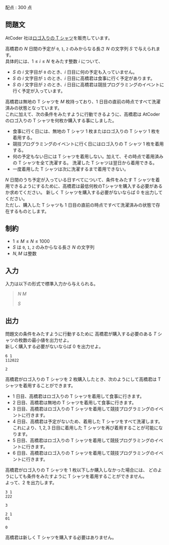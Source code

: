 配点 : $300$ 点

## 問題文

AtCoder 社は[ロゴ入りの T シャツ](https://suzuri.jp/AtCoder/5510290/t-shirt/s/ash)を販売しています。  

高橋君の $N$ 日間の予定が `0`, `1`, `2` のみからなる長さ $N$ の文字列 $S$ で与えられます。<br>
具体的には、$1\leq i\leq N$ をみたす整数 $i$ について、

- $S$ の $i$ 文字目が `0` のとき、$i$ 日目に何の予定も入っていません。
- $S$ の $i$ 文字目が `1` のとき、$i$ 日目に高橋君は食事に行く予定があります。
- $S$ の $i$ 文字目が `2` のとき、$i$ 日目に高橋君は競技プログラミングのイベントに行く予定が入っています。

高橋君は無地の T シャツを $M$ 枚持っており、$1$ 日目の直前の時点ですべて洗濯済みの状態となっています。<br>
これに加えて、次の条件をみたすように行動できるように、高橋君は AtCoder のロゴ入りの T シャツを何枚か購入する事にしました。

- 食事に行く日には、無地の T シャツ $1$ 枚またはロゴ入りの T シャツ $1$ 枚を着用する。
- 競技プログラミングのイベントに行く日にはロゴ入りの T シャツ $1$ 枚を着用する。
- 何の予定もない日には T シャツを着用しない。加えて、その時点で着用済みの T シャツを全て洗濯する。
洗濯した T シャツは翌日から着用できる。
- 一度着用した T シャツは次に洗濯するまで着用できない。

$N$ 日間のうち予定が入っている日すべてについて、条件をみたす T シャツを着用できるようにするために、高橋君は最低何枚のTシャツを購入する必要があるか求めてください。
新しく T シャツを購入する必要がないならば $0$ を出力してください。<br>
ただし、購入した T シャツも $1$ 日目の直前の時点ですべて洗濯済みの状態で存在するものとします。

## 制約

- $1\leq M\leq N\leq 1000$
- $S$ は `0`, `1`, `2` のみからなる長さ $N$ の文字列
- $N,M$ は整数

## 入力

入力は以下の形式で標準入力から与えられる。

> $N$ $M$
> 
> $S$

## 出力

問題文の条件をみたすように行動するために
高橋君が購入する必要のある $T$ シャツの枚数の最小値を出力せよ。<br>
新しく購入する必要がないならば $0$ を出力せよ。

```input1
6 1
112022
```

```output1
2
```

高橋君がロゴ入りの T シャツを $2$ 枚購入したとき、次のようにして高橋君は T シャツを着用することができます。

- $1$ 日目、高橋君はロゴ入りの T シャツを着用して食事に行きます。
- $2$ 日目、高橋君は無地の T シャツを着用して食事に行きます。
- $3$ 日目、高橋君はロゴ入りの T シャツを着用して競技プログラミングのイベントに行きます。
- $4$ 日目、高橋君は予定がないため、着用した T シャツをすべて洗濯します。これにより、$1,2,3$ 日目に着用した T シャツを再び着用することが可能になります。
- $5$ 日目、高橋君はロゴ入りの T シャツを着用して競技プログラミングのイベントに行きます。
- $6$ 日目、高橋君はロゴ入りの T シャツを着用して競技プログラミングのイベントに行きます。

高橋君がロゴ入りの T シャツを $1$ 枚以下しか購入しなかった場合には、
どのようにしても条件をみたすように T シャツを着用することができません。<br>
よって、$2$ を出力します。

```input2
3 1
222
```

```output2
3
```

```input3
2 1
01
```

```output3
0
```

高橋君は新しく T シャツを購入する必要はありません。